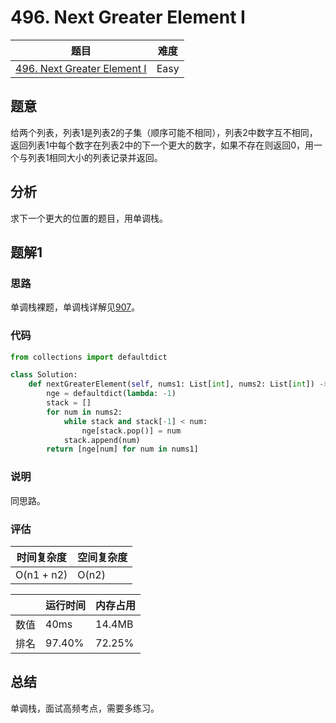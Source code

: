 # 496. Next Greater Element I

| 题目 | 难度 |
| ---- | ---- |
| [496. Next Greater Element I](https://leetcode.com/problems/next-greater-element-i/) | Easy |

## 题意

给两个列表，列表1是列表2的子集（顺序可能不相同），列表2中数字互不相同，返回列表1中每个数字在列表2中的下一个更大的数字，如果不存在则返回0，用一个与列表1相同大小的列表记录并返回。

## 分析

求下一个更大的位置的题目，用单调栈。

## 题解1

### 思路

单调栈裸题，单调栈详解见[907](907.md)。

### 代码

```python
from collections import defaultdict

class Solution:
    def nextGreaterElement(self, nums1: List[int], nums2: List[int]) -> List[int]:
        nge = defaultdict(lambda: -1)
        stack = []
        for num in nums2:
            while stack and stack[-1] < num:
                nge[stack.pop()] = num
            stack.append(num)
        return [nge[num] for num in nums1]
```

### 说明

同思路。

### 评估

| 时间复杂度 | 空间复杂度 |
| ---- | ---- |
| O(n1 + n2) | O(n2) |

| | 运行时间 | 内存占用 |
| ---- | ---- | ---- |
| 数值 | 40ms | 14.4MB |
| 排名 | 97.40% | 72.25% |

## 总结

单调栈，面试高频考点，需要多练习。
